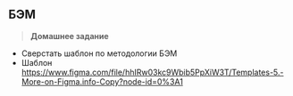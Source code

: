 
## БЭМ

> **Домашнее задание**
- Сверстать шаблон по методологии БЭМ
- Шаблон https://www.figma.com/file/hhIRw03kc9Wbib5PpXiW3T/Templates-5.-More-on-Figma.info-Copy?node-id=0%3A1
